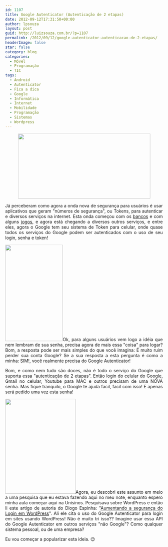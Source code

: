 ```yaml
---
id: 1107
title: Google Autenticator (Autenticação de 2 etapas)
date: 2012-09-12T17:31:50+00:00
author: lpsouza
layout: post
guid: http://luizsouza.com.br/?p=1107
permalink: /2012/09/12/google-autenticator-autenticacao-de-2-etapas/
headerImage: false
star: false
category: blog
categories:
  - Móvel
  - Programação
  - TIC
tags:
  - Android
  - Autenticator
  - Fica a dica
  - Google
  - Informática
  - Internet
  - Mobilidade
  - Programação
  - Sistemas
  - Wordpress
---
```

<p style="text-align: center">
  <img class="aligncenter" src="https://lh4.ggpht.com/9Z-_aBLy7fnlqItosYXqrEPT6ID2wIh6xfFHNrbM3_iFomlvhpWlEm-0rcmuI8CJiUA=w705" alt="" width="423" height="207" />
</p>

<p style="text-align: justify">
  Já perceberam como agora a onda nova de segurança para usuários é usar aplicativos que geram "números de segurança", ou Tokens, para autenticar e diversos serviços na internet. Esta onda começou com os <a title="Token no celular - Bradesco" href="http://www.bradescoseguranca.com.br/default.asp?pag=html/content/seguro/ib_elementos_chave_celular.asp" target="_blank">bancos</a> e com alguns <a title="Token no celular - Blizzard" href="https://play.google.com/store/apps/details?id=com.blizzard.bma" target="_blank">jogos</a>, e agora está chegando a diversos outros serviços, e entre eles, agora o Google tem seu sistema de Token para celular, onde quase todos os serviços do Google podem ser autenticados com o uso de seu login, senha e token!
</p>

<p style="text-align: justify">
  <img class="alignleft" src="https://lh5.ggpht.com/0MkHADonpyvypa55Rub_nWjRguFxQSHHBNjnMftXQv9LZXVVFrPNa4M_O3XJkQAZddk" alt="" width="184" height="307" />Ok, para alguns usuários vem logo a idéia que nem lembram de sua senha, precisa agora de mais essa "coisa" para logar? Bom, a resposta pode ser mais simples do que você imagina: É muito ruim perder sua conta Google? Se a sua resposta a esta pergunta é como a minha: SIM!, você realmente precisa do Google Autenticator!
</p>

<p style="text-align: justify">
  Bom, e como nem tudo são doces, não é todo o serviço do Google que suporta essa "autenticação de 2 etapas". Então login do celular do Google, Gmail no celular, Youtube para MAC e outros precisam de uma NOVA senha. Mas fique tranquilo, o Google te ajuda facil, facil com isso! E apenas será pedido uma vez esta senha!
</p>

<p style="text-align: justify">
  <img class="alignright" src="http://www.escolawp.com/wp-content/uploads/2012/09/Picture_96.png" alt="" width="225" height="302" />Agora, eu descobri este assunto em meio a uma pesquisa que eu estava fazendo aqui no meu note, enquanto espero minha aula começar aqui na Unisinos. Pesquisava sobre WordPress e então li este artigo de autoria do Diogo Espinha: "<a href="http://www.escolawp.com/2012/09/aumentando-a-seguranca-do-login-em-wordpress/" target="_blank">Aumentando a segurança do Login em WordPress</a>". Ali ele cita o uso do Google Autenticator para login em sites usando WordPress! Não é muito tri isso?? Imagine usar essa API do Google Autenticator em outros serviços "não Google"? Como qualquer sistema pessoal, ou de uma empresa?
</p>

<p style="text-align: justify">
  Eu vou começar a popularizar esta ideia. 😉
</p>